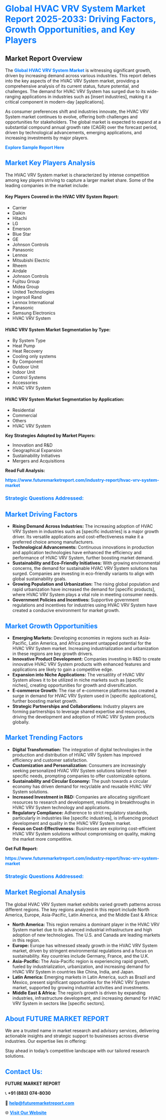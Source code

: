 <h1 style="color: #007BFF;">Global HVAC VRV System Market Report 2025-2033: Driving Factors, Growth Opportunities, and Key Players</h1>

<section id="overview">
<h2>Market Report Overview</h2>
<p>The <a href="https://www.futuremarketreport.com/industry-report/hvac-vrv-system-market" style="color: #007BFF; text-decoration: none;"><strong>Global HVAC VRV System Market</strong></a> is witnessing significant growth, driven by increasing demand across various industries. This report delves into the key aspects of the HVAC VRV System market, providing a comprehensive analysis of its current status, future potential, and challenges. The demand for HVAC VRV System has surged due to its wide-ranging applications in industries such as [insert industries], making it a critical component in modern-day [applications].</p>
<p>As consumer preferences shift and industries innovate, the HVAC VRV System market continues to evolve, offering both challenges and opportunities for stakeholders. The global market is expected to expand at a substantial compound annual growth rate (CAGR) over the forecast period, driven by technological advancements, emerging applications, and increasing investments by major players.</p>
</section>

<section id="overview">
<p><a href="https://www.futuremarketreport.com/request-sample/reportId=101352" style="color: #007BFF; text-decoration: none;"><strong>Explore Sample Report Here</strong></a></p>
</section>

<section id="key-players">
<h2 style="color: #007BFF;">Market Key Players Analysis</h2>
<p>The HVAC VRV System market is characterized by intense competition among key players striving to capture a larger market share. Some of the leading companies in the market include:</p>
<h4>Key Players Covered in the HVAC VRV System Report:</h4>
<ul><li>Carrier</li><li>Daikin</li><li>Hitachi</li><li>LG</li><li>Emerson</li><li>Blue Star</li><li>GE</li><li>Johnson Controls</li><li>Panasonic</li><li>Lennox</li><li>Mitsubishi Electric</li><li>Rheem</li><li>Airdale</li><li>Johnson Controls</li><li>Fujitsu Group</li><li>Midea Group</li><li>United Technologies</li><li>Ingersoll Rand</li><li>Lennox International</li><li>Panasonic</li><li>Samsung Electronics</li><li>HVAC VRV System</li></ul>
<h4>HVAC VRV System Market Segmentation by Type:</h4>
<ul><li>By System Type</li><li>Heat Pump</li><li>Heat Recovery</li><li>Cooling only systems</li><li>By Component</li><li>Outdoor Unit</li><li>Indoor Unit</li><li>Control Systems</li><li>Accessories</li><li>HVAC VRV System</li></ul>

<h4>HVAC VRV System Market Segmentation by Application:</h4>
<ul><li>Residential</li><li>Commercial</li><li>Others</li><li>HVAC VRV System</li></ul>
<p><strong>Key Strategies Adopted by Market Players:</strong></p>
<ul>
<li>Innovation and R&D</li>
<li>Geographical Expansion</li>
<li>Sustainability Initiatives</li>
<li>Mergers and Acquisitions</li>
</ul>
</section>

<section>
<p><strong>Read Full Analysis: </strong></p><a href="https://www.futuremarketreport.com/industry-report/hvac-vrv-system-market" style="color: #007BFF; text-decoration: none;"><strong>https://www.futuremarketreport.com/industry-report/hvac-vrv-system-market</strong></a>
<h3 style="color: #007BFF;">Strategic Questions Addressed:</h3>
</section>

<section id="driving-factors">
<h2 style="color: #007BFF;">Market Driving Factors</h2>
<ul>
<li><strong>Rising Demand Across Industries:</strong> The increasing adoption of HVAC VRV System in industries such as [specific industries] is a major growth driver. Its versatile applications and cost-effectiveness make it a preferred choice among manufacturers.</li>
<li><strong>Technological Advancements:</strong> Continuous innovations in production and application technologies have enhanced the efficiency and performance of HVAC VRV System, further boosting market demand.</li>
<li><strong>Sustainability and Eco-Friendly Initiatives:</strong> With growing environmental concerns, the demand for sustainable HVAC VRV System solutions has surged. Companies are investing in eco-friendly variants to align with global sustainability goals.</li>
<li><strong>Growing Population and Urbanization:</strong> The rising global population and rapid urbanization have increased the demand for [specific products], where HVAC VRV System plays a vital role in meeting consumer needs.</li>
<li><strong>Government Policies and Incentives:</strong> Supportive government regulations and incentives for industries using HVAC VRV System have created a conducive environment for market growth.</li>
</ul>
</section>

<section id="growth-opportunities">
<h2 style="color: #007BFF;">Market Growth Opportunities</h2>
<ul>
<li><strong>Emerging Markets:</strong> Developing economies in regions such as Asia-Pacific, Latin America, and Africa present untapped potential for the HVAC VRV System market. Increasing industrialization and urbanization in these regions are key growth drivers.</li>
<li><strong>Innovative Product Development:</strong> Companies investing in R&D to create innovative HVAC VRV System products with enhanced features and applications are likely to gain a competitive edge.</li>
<li><strong>Expansion into Niche Applications:</strong> The versatility of HVAC VRV System allows it to be utilized in niche markets such as [specific niches], creating opportunities for growth and diversification.</li>
<li><strong>E-commerce Growth:</strong> The rise of e-commerce platforms has created a surge in demand for HVAC VRV System used in [specific applications], further boosting market growth.</li>
<li><strong>Strategic Partnerships and Collaborations:</strong> Industry players are forming partnerships to leverage shared expertise and resources, driving the development and adoption of HVAC VRV System products globally.</li>
</ul>
</section>

<section id="trending-factors">
<h2 style="color: #007BFF;">Market Trending Factors</h2>
<ul>
<li><strong>Digital Transformation:</strong> The integration of digital technologies in the production and distribution of HVAC VRV System has improved efficiency and customer satisfaction.</li>
<li><strong>Customization and Personalization:</strong> Consumers are increasingly seeking personalized HVAC VRV System solutions tailored to their specific needs, prompting companies to offer customizable options.</li>
<li><strong>Sustainability and Circular Economy:</strong> The push towards a circular economy has driven demand for recyclable and reusable HVAC VRV System solutions.</li>
<li><strong>Increased Investment in R&D:</strong> Companies are allocating significant resources to research and development, resulting in breakthroughs in HVAC VRV System technology and applications.</li>
<li><strong>Regulatory Compliance:</strong> Adherence to strict regulatory standards, particularly in industries like [specific industries], is influencing product development and quality in the HVAC VRV System market.</li>
<li><strong>Focus on Cost-Effectiveness:</strong> Businesses are exploring cost-efficient HVAC VRV System solutions without compromising on quality, making the market more competitive.</li>
</ul>
</section>

<section>
<p><strong>Get Full Report: </strong></p><a href="https://www.futuremarketreport.com/industry-report/hvac-vrv-system-market" style="color: #007BFF; text-decoration: none;"><strong>https://www.futuremarketreport.com/industry-report/hvac-vrv-system-market</strong></a>
<h3 style="color: #007BFF;">Strategic Questions Addressed:</h3>
</section>


<section id="regional-analysis">
<h2 style="color: #007BFF;">Market Regional Analysis</h2>
<p>The global HVAC VRV System market exhibits varied growth patterns across different regions. The key regions analyzed in this report include North America, Europe, Asia-Pacific, Latin America, and the Middle East & Africa:</p>
<ul>
<li><strong>North America:</strong> This region remains a dominant player in the HVAC VRV System market due to its advanced industrial infrastructure and high adoption of new technologies. The U.S. and Canada are leading markets in this region.</li>
<li><strong>Europe:</strong> Europe has witnessed steady growth in the HVAC VRV System market, driven by stringent environmental regulations and a focus on sustainability. Key countries include Germany, France, and the U.K.</li>
<li><strong>Asia-Pacific:</strong> The Asia-Pacific region is experiencing rapid growth, fueled by industrialization, urbanization, and increasing demand for HVAC VRV System in countries like China, India, and Japan.</li>
<li><strong>Latin America:</strong> Emerging markets in Latin America, such as Brazil and Mexico, present significant opportunities for the HVAC VRV System market, supported by growing industrial activities and investments.</li>
<li><strong>Middle East & Africa:</strong> The region’s growth is driven by expanding industries, infrastructure development, and increasing demand for HVAC VRV System in sectors like [specific sectors].</li>
</ul>
</section>

<footer>
<h2 style="color: #007BFF;">About FUTURE MARKET REPORT</h2>
<p>We are a trusted name in market research and advisory services, delivering actionable insights and strategic support to businesses across diverse industries. Our expertise lies in offering:</p>

<p>Stay ahead in today’s competitive landscape with our tailored research solutions.</p>

<h2 style="color: #007BFF;">Contact Us:</h2>
<p><strong>FUTURE MARKET REPORT</strong></p>
<p>📞 <strong>+91 (883) 074-8030</strong></p>
<p>📧 <strong><a href="mailto:help@futuremarketreport.com" style="color: #007BFF;">help@futuremarketreport.com</a></strong></p>
<p>🌐 <strong><a href="https://www.futuremarketreport.com/" style="color: #007BFF;">Visit Our Website</a></strong></p>
</footer>